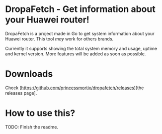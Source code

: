 # DropaFetch - Get information about your Huawei router!
DropaFetch is a project made in Go to get system information about your Huawei router. This tool _may_ work for others brands.

Currently it supports showing the total system memory and usage, uptime and kernel version. More features will be added as soon as possible.

# Downloads
Check (https://github.com/princessmortix/dropafetch/releases)[the releases page].

# How to use this?
TODO: Finish the readme.
